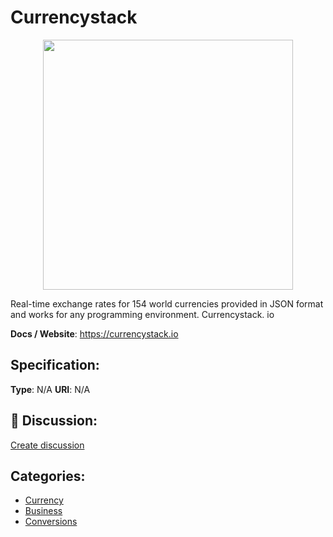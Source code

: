 # Currencystack
<p align="center">
    <img width="400" src="https://raw.githubusercontent.com/apis-list/apis-list/main/apis/currencystack/logo_256x256.png" />
</p>

Real-time exchange rates for 154 world currencies provided in JSON format and works for any programming environment. Currencystack. io

**Docs / Website**: https://currencystack.io

## Specification:
**Type**:  N/A 
**URI**:  N/A 

## 💬 Discussion:
[Create discussion](https://github.com/apis-list/apis-list/discussions/new)

## Categories:
- [Currency](https://github.com/apis-list/apis-list#currency)
- [Business](https://github.com/apis-list/apis-list#business)
- [Conversions](https://github.com/apis-list/apis-list#conversions)



